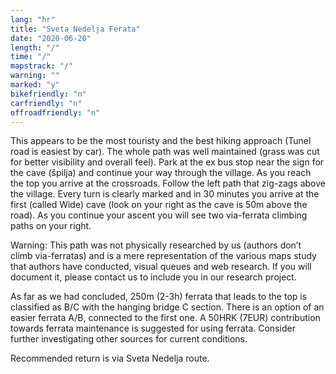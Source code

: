 ```yaml
---
lang: "hr"
title: "Sveta Nedelja Ferata"
date: "2020-06-20"
length: "/"
time: "/"
mapstrack: "/"
warning: ""
marked: "y"
bikefriendly: "n"
carfriendly: "n"
offroadfriendly: "n"
---
```


This appears to be the most touristy and the best hiking approach (Tunel road is easiest by car). The whole path was well maintained (grass was cut for better visibility and overall feel). Park at the ex bus stop near the sign for the cave (špilja) and continue your way through the village. As you reach the top you arrive at the crossroads. Follow the left path that zig-zags above the village. Every turn is clearly marked and in 30 minutes you arrive at the first (called Wide) cave (look on your right as the cave is 50m above the road). As you continue your ascent you will see two via-ferrata climbing paths on your right. 

Warning: This path was not physically researched by us (authors don’t climb via-ferratas) and is a mere representation of the various maps study that authors have conducted, visual queues and web research. If you will document it, please contact us to include you in our research project.

As far as we had concluded, 250m (2-3h) ferrata that leads to the top is classified as B/C with the hanging bridge C section. There is an option of an easier ferrata A/B, connected to the first one. A 50HRK (7EUR) contribution towards ferrata maintenance is suggested for using ferrata. Consider further investigating other sources for current conditions.

Recommended return is via Sveta Nedelja route.

